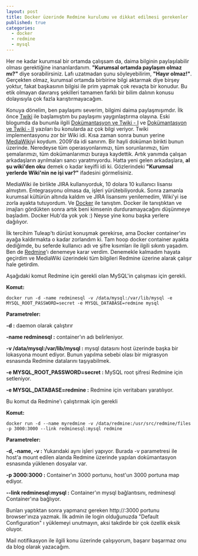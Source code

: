 ```yaml
---
layout: post
title: Docker üzerinde Redmine kurulumu ve dikkat edilmesi gerekenler
published: true
categories: 
  - docker
  - redmine
  - mysql
---
```



Her ne kadar kurumsal bir ortamda çalışsam da, daima bilginin paylaşılabilir olması gerektiğine inananlardanım. **"Kurumsal ortamda paylaşım olmaz mı?"** diye sorabilirsiniz. Lafı uzatmadan şunu söyleyebilirim, **"Hayır olmaz!"**. Gerçekten olmaz, kurumsal ortamda birbirine bilgi aktarmak diye birşey yoktur, fakat başkasının bilgisi ile prim yapmak çok revaçta bir konudur. Bu etik olmayan davranış şekilleri tamamen farklı bir bilim dalının konusu dolayısıyla çok fazla karıştırmayacağım. 

Konuya dönelim, ben paylaşımı severim, bilgimi daima paylaşmışımdır. İlk önce [Twiki](http://twiki.org/) ile başlamıştım bu paylaşımı yaygınlaştırma olayına. Eski blogumda da bununla ilgili [Dokümantasyon ve Twiki - I](http://ozidethonjava.blogspot.com.tr/2007/09/dokmantasyon-ve-twiki-i-dokmantasyon.html) ve [Dokümantasyon ve Twiki - II](http://ozidethonjava.blogspot.com.tr/2007/09/dokmantasyon-ve-twiki-ii-twiki.html) yazıları bu konularda az çok bilgi veriyor. Twiki implementasyonu zor bir Wiki idi. Kısa zaman sonra bunun yerine [MediaWiki](https://www.mediawiki.org/wiki/MediaWiki)yi koydum. 2009'da idi sanırım. Bir hayli doküman birikti bunun üzerinde. Neredeyse tüm operasyonlarımızı, tüm sorunlarımızı, tüm şemalarımızı, tüm dokümanlarımızı buraya kaydettik. Artık yanımda çalışan arkadaşların ayrılmaları sancı yaratmıyordu. Hatta yeni gelen arkadaşlara, **al şu wiki'den oku** demek o kadar keyifli idi ki. Gözlerindeki **"Kurumsal yerlerde Wiki'nin ne işi var?"** ifadesini görmelisiniz.

MediaWiki ile birlikte JIRA kullanıyorduk, 10 dolara 10 kullanıcı lisansı almıştım. Entegrasyonu olmasa da, işleri yürütebiliyorduk. Sonra zamanla kurumsal kültürün altında kaldım ve JIRA lisansımı yenilemedim, Wiki'yi ise zorla ayakta tutuyordum. Ve [Docker](https://hub.docker.com/) ile tanıştım. Docker ile tanıştıktan ve imajları gördükten sonra artık beni kimsenin durduramayacağını düşünmeye başladım. Docker Hub'da yok yok :) Neyse yine konu başka yerlere dağılıyor.

İlk tercihim Tuleap'tı dürüst konuşmak gerekirse, ama Docker container'ını ayağa kaldırmakta o kadar zorlandım ki. Tam hoop docker container ayakta dediğimde, bu seferde kullanıcı adı ve şifre kısımları ile ilgili sıkıntı yaşadım. Ben de [Redmine](http://www.redmine.org/)'ı denemeye karar verdim. Denemekle kalmadım hayata geçirdim ve MediaWiki üzerindeki tüm bilgileri Redmine üzerine alarak çalışır hale getirdim.

Aşağıdaki komut Redmine için gerekli olan MySQL'in çalışması için gerekli.

**Komut:**

```
docker run -d -name redminesql -v /data/mysql:/var/lib/mysql -e MYSQL_ROOT_PASSWORD=secret -e MYSQL_DATABASE=redmine mysql
```

**Parametreler:**

**-d :** daemon olarak çalıştırır

**-name redminesql :** container'ın adı belirleniyor.

**-v /data/mysql:/var/lib/mysql :** mysql datasını host üzerinde başka bir lokasyona mount ediyor. Bunun yapılma sebebi olası bir migrasyon esnasında Redmine datalarını taşıyabilmek.

**-e MYSQL_ROOT_PASSWORD=secret :** MySQL root şifresi Redmine için setleniyor.

**-e MYSQL_DATABASE=redmine :** Redmine için veritabanı yaratılıyor.


Bu komut da Redmine'ı çalıştırmak için gerekli

**Komut:**

```
docker run -d --name myredmine -v /data/redmine:/usr/src/redmine/files -p 3000:3000 --link redminesql:mysql redmine
```

**Parametreler:**

**-d, -name, -v :** Yukarıdaki aynı işleri yapıyor. Burada -v parametresi ile host'a mount edilen alanda Redmine üzerinde yapılan dokümantasyon esnasında yüklenen dosyalar var.

**-p 3000:3000 :** Container'ın 3000 portunu, host'un 3000 portuna map ediyor.

**--link redminesql:mysql :** Container'ın mysql bağlantısını, redminesql Container'ına bağlıyor.


Bunları yaptıktan sonra yapmanız gereken http://<IP>:3000 portunu browser'ınıza yazmak. İlk admin ile login olduğunuzda "Default Configuration" ı yüklemeyi unutmayın, aksi takdirde bir çok özellik eksik oluyor.

Mail notifikasyon ile ilgili konu üzerinde çalışıyorum, başarır başarmaz onu da blog olarak yazacağım.
